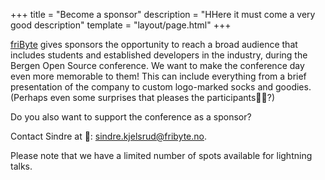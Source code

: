 +++
title = "Become a sponsor"
description = "HHere it must come a very good description"
template = "layout/page.html"
+++

[friByte][fribyte] gives sponsors the opportunity to reach a broad audience that includes students and established developers in the industry, during the Bergen Open Source conference. We want to make the conference day even more memorable to them! This can include everything from a brief presentation of the company to custom logo-marked socks and goodies. (Perhaps even some surprises that pleases the participants🎫🍺?)

Do you also want to support the conference as a sponsor?

Contact Sindre at 📨: [sindre.kjelsrud@fribyte.no](mailto:sindre.kjelsrud@fribyte.no).

Please note that we have a limited number of spots available for lightning talks.

[fribyte]: https://fribyte.no